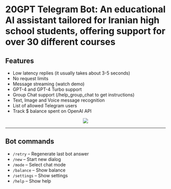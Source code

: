 # 20GPT Telegram Bot: **An educational AI assistant tailored for Iranian high school students, offering support for over 30 different courses**


## Features
- Low latency replies (it usually takes about 3-5 seconds)
- No request limits
- Message streaming (watch demo)
- GPT-4 and GPT-4 Turbo support
- Group Chat support (/help_group_chat to get instructions)
- Text, Image and Voice message recognition
- List of allowed Telegram users
- Track $ balance spent on OpenAI API

<p align="center">
  <img src="https://media.giphy.com/media/v1.Y2lkPTc5MGI3NjExYmM2ZWVjY2M4NWQ3ZThkYmQ3MDhmMTEzZGUwOGFmOThlMDIzZGM4YiZjdD1n/unx907h7GSiLAugzVX/giphy.gif" />
</p>

---
## Bot commands
- `/retry` – Regenerate last bot answer
- `/new` – Start new dialog
- `/mode` – Select chat mode
- `/balance` – Show balance
- `/settings` – Show settings
- `/help` – Show help



